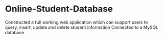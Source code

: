 # Online-Student-Database

Constructed a full working web application which can support users to query, insert, update and delete student information
Connected to a MySQL database

